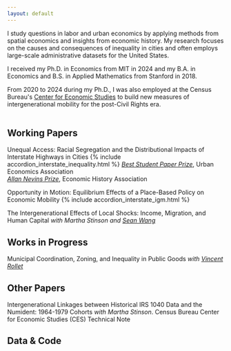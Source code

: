 ```yaml
---
layout: default
---
```

I study questions in labor and urban economics by applying methods from spatial economics and insights from economic history. My research focuses on the causes and consequences of inequality in cities and often employs large-scale administrative datasets for the United States. 

I received my Ph.D. in Economics from MIT  in 2024 and my B.A. in Economics and B.S. in Applied Mathematics from Stanford in 2018. 

From 2020 to 2024 during my Ph.D., I was also employed at the Census Bureau's [Center for Economic Studies](https://www.census.gov/programs-surveys/ces.html) to build new measures of intergenerational mobility for the post-Civil Rights era.
<br>
<br>
## Working Papers
Unequal Access: Racial Segregation and the Distributional Impacts of Interstate Highways in Cities
{% include accordion_interstate_inequality.html %}
[_Best Student Paper Prize_](https://urbaneconomics.org/meetings/awards.html#:~:text=17th%20North%20American%20Meeting%20of,of%20Interstate%20Highways%20in%20Cities%22.), Urban Economics Association<br>
[_Allan Nevins Prize_](https://eh.net/nevins-prize/), Economic History Association

Opportunity in Motion: Equilibrium Effects of a Place-Based Policy on Economic Mobility
{% include accordion_interstate_igm.html %}

The Intergenerational Effects of Local Shocks: Income, Migration, and Human Capital
_with Martha Stinson and [Sean Wang](https://www.seanwang.page/research)_

## Works in Progress
Municipal Coordination, Zoning, and Inequality in Public Goods
_with [Vincent Rollet](https://sites.google.com/site/vjrollet/home)_

## Other Papers
Intergenerational Linkages between Historical IRS 1040 Data and the Numident: 1964-1979 Cohorts
_with Martha Stinson_. Census Bureau Center for Economic Studies (CES) Technical Note


## Data & Code
